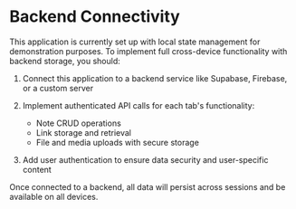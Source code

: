 
# Backend Connectivity

This application is currently set up with local state management for demonstration purposes. To implement full cross-device functionality with backend storage, you should:

1. Connect this application to a backend service like Supabase, Firebase, or a custom server
2. Implement authenticated API calls for each tab's functionality:
   - Note CRUD operations
   - Link storage and retrieval
   - File and media uploads with secure storage
   
3. Add user authentication to ensure data security and user-specific content

Once connected to a backend, all data will persist across sessions and be available on all devices.
